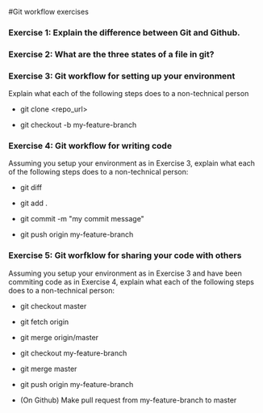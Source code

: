 #Git workflow exercises

### Exercise 1: Explain the difference between Git and Github. 


### Exercise 2: What are the three states of a file in git?  

### Exercise 3: Git workflow for setting up your environment 

Explain what each of the following steps does to a non-technical person

* git clone <repo_url>

* git checkout -b my-feature-branch


### Exercise 4: Git workflow for writing code 

Assuming you setup your environment as in Exercise 3, explain what each of the following steps does to a non-technical person: 

* git diff 

* git add . 

* git commit -m "my commit message" 

* git push origin my-feature-branch


### Exercise 5: Git worfklow for sharing your code with others 

Assuming you setup your environment as in Exercise 3 and have been commiting code as in Exercise 4, explain what each of the following steps does to a non-technical person: 

* git checkout master

* git fetch origin 

* git merge origin/master 

* git checkout my-feature-branch

* git merge master

* git push origin my-feature-branch

*  (On Github) Make pull request from my-feature-branch to master 
